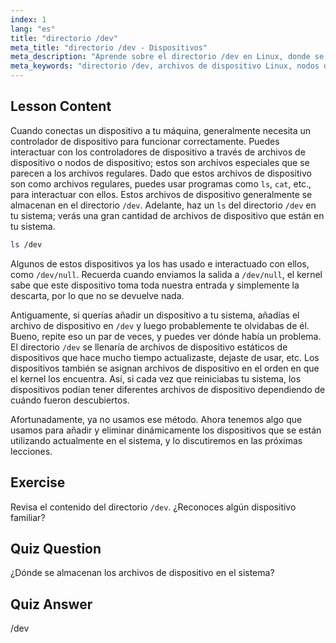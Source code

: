 ```yaml
---
index: 1
lang: "es"
title: "directorio /dev"
meta_title: "directorio /dev - Dispositivos"
meta_description: "Aprende sobre el directorio /dev en Linux, donde se almacenan los archivos de dispositivo. Comprende los nodos de dispositivo y cómo interactuar con ellos. Explora /dev con ls. Guía para principiantes de Linux."
meta_keywords: "directorio /dev, archivos de dispositivo Linux, nodos de dispositivo, tutorial de Linux, ls /dev, Linux para principiantes, guía de Linux"
---
```


## Lesson Content

Cuando conectas un dispositivo a tu máquina, generalmente necesita un controlador de dispositivo para funcionar correctamente. Puedes interactuar con los controladores de dispositivo a través de archivos de dispositivo o nodos de dispositivo; estos son archivos especiales que se parecen a los archivos regulares. Dado que estos archivos de dispositivo son como archivos regulares, puedes usar programas como `ls`, `cat`, etc., para interactuar con ellos. Estos archivos de dispositivo generalmente se almacenan en el directorio `/dev`. Adelante, haz un `ls` del directorio `/dev` en tu sistema; verás una gran cantidad de archivos de dispositivo que están en tu sistema.

```bash
ls /dev
```

Algunos de estos dispositivos ya los has usado e interactuado con ellos, como `/dev/null`. Recuerda cuando enviamos la salida a `/dev/null`, el kernel sabe que este dispositivo toma toda nuestra entrada y simplemente la descarta, por lo que no se devuelve nada.

Antiguamente, si querías añadir un dispositivo a tu sistema, añadías el archivo de dispositivo en `/dev` y luego probablemente te olvidabas de él. Bueno, repite eso un par de veces, y puedes ver dónde había un problema. El directorio `/dev` se llenaría de archivos de dispositivo estáticos de dispositivos que hace mucho tiempo actualizaste, dejaste de usar, etc. Los dispositivos también se asignan archivos de dispositivo en el orden en que el kernel los encuentra. Así, si cada vez que reiniciabas tu sistema, los dispositivos podían tener diferentes archivos de dispositivo dependiendo de cuándo fueron descubiertos.

Afortunadamente, ya no usamos ese método. Ahora tenemos algo que usamos para añadir y eliminar dinámicamente los dispositivos que se están utilizando actualmente en el sistema, y lo discutiremos en las próximas lecciones.

## Exercise

Revisa el contenido del directorio `/dev`. ¿Reconoces algún dispositivo familiar?

## Quiz Question

¿Dónde se almacenan los archivos de dispositivo en el sistema?

## Quiz Answer

/dev
